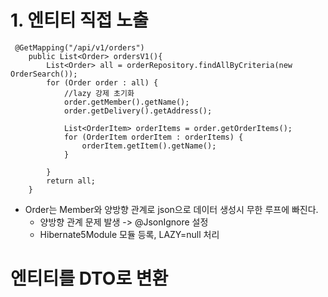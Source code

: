# 1. 엔티티 직접 노출
```
 @GetMapping("/api/v1/orders")
    public List<Order> ordersV1(){
        List<Order> all = orderRepository.findAllByCriteria(new OrderSearch());
        for (Order order : all) {
            //lazy 강제 초기화
            order.getMember().getName();
            order.getDelivery().getAddress();

            List<OrderItem> orderItems = order.getOrderItems();
            for (OrderItem orderItem : orderItems) {
                orderItem.getItem().getName();
            }

        }
        return all;
    }
```
- Order는 Member와 양방향 관계로 json으로 데이터 생성시 무한 루프에 빠진다.
    - 양방향 관계 문제 발생 ->  @JsonIgnore 설정
    - Hibernate5Module 모듈 등록, LAZY=null 처리

#  엔티티를 DTO로 변환

